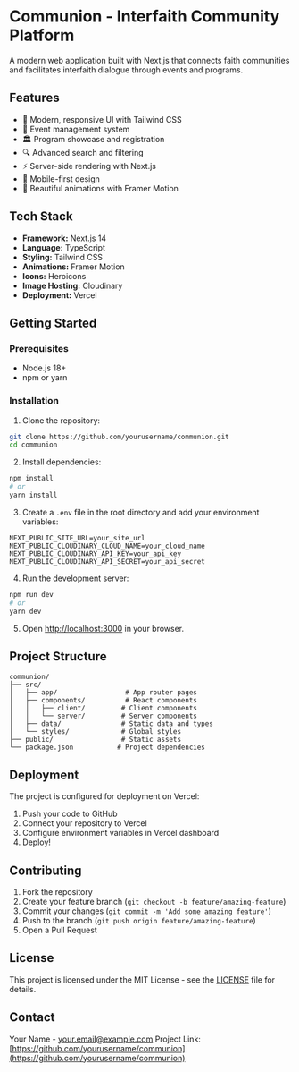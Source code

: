 # Communion - Interfaith Community Platform

A modern web application built with Next.js that connects faith communities and facilitates interfaith dialogue through events and programs.

## Features

- 🌟 Modern, responsive UI with Tailwind CSS
- 🎯 Event management system
- 🏛️ Program showcase and registration
- 🔍 Advanced search and filtering
- ⚡ Server-side rendering with Next.js
- 📱 Mobile-first design
- 🎨 Beautiful animations with Framer Motion

## Tech Stack

- **Framework:** Next.js 14
- **Language:** TypeScript
- **Styling:** Tailwind CSS
- **Animations:** Framer Motion
- **Icons:** Heroicons
- **Image Hosting:** Cloudinary
- **Deployment:** Vercel

## Getting Started

### Prerequisites

- Node.js 18+ 
- npm or yarn

### Installation

1. Clone the repository:
```bash
git clone https://github.com/yourusername/communion.git
cd communion
```

2. Install dependencies:
```bash
npm install
# or
yarn install
```

3. Create a `.env` file in the root directory and add your environment variables:
```env
NEXT_PUBLIC_SITE_URL=your_site_url
NEXT_PUBLIC_CLOUDINARY_CLOUD_NAME=your_cloud_name
NEXT_PUBLIC_CLOUDINARY_API_KEY=your_api_key
NEXT_PUBLIC_CLOUDINARY_API_SECRET=your_api_secret
```

4. Run the development server:
```bash
npm run dev
# or
yarn dev
```

5. Open [http://localhost:3000](http://localhost:3000) in your browser.

## Project Structure

```
communion/
├── src/
│   ├── app/                 # App router pages
│   ├── components/          # React components
│   │   ├── client/         # Client components
│   │   └── server/         # Server components
│   ├── data/               # Static data and types
│   └── styles/             # Global styles
├── public/                 # Static assets
└── package.json           # Project dependencies
```

## Deployment

The project is configured for deployment on Vercel:

1. Push your code to GitHub
2. Connect your repository to Vercel
3. Configure environment variables in Vercel dashboard
4. Deploy!

## Contributing

1. Fork the repository
2. Create your feature branch (`git checkout -b feature/amazing-feature`)
3. Commit your changes (`git commit -m 'Add some amazing feature'`)
4. Push to the branch (`git push origin feature/amazing-feature`)
5. Open a Pull Request

## License

This project is licensed under the MIT License - see the [LICENSE](LICENSE) file for details.

## Contact

Your Name - your.email@example.com
Project Link: [https://github.com/yourusername/communion](https://github.com/yourusername/communion) 